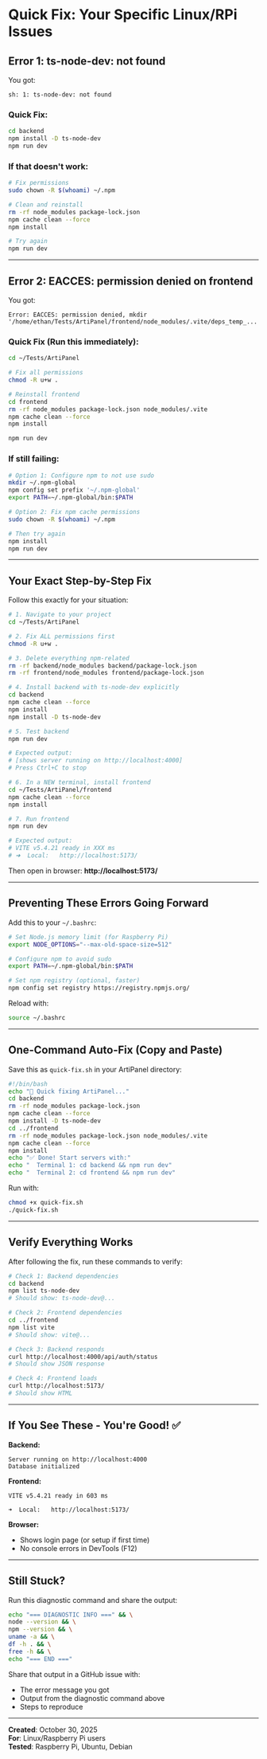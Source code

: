 # Quick Fix: Your Specific Linux/RPi Issues

## Error 1: ts-node-dev: not found

You got:
```
sh: 1: ts-node-dev: not found
```

### Quick Fix:

```bash
cd backend
npm install -D ts-node-dev
npm run dev
```

### If that doesn't work:

```bash
# Fix permissions
sudo chown -R $(whoami) ~/.npm

# Clean and reinstall
rm -rf node_modules package-lock.json
npm cache clean --force
npm install

# Try again
npm run dev
```

---

## Error 2: EACCES: permission denied on frontend

You got:
```
Error: EACCES: permission denied, mkdir '/home/ethan/Tests/ArtiPanel/frontend/node_modules/.vite/deps_temp_...'
```

### Quick Fix (Run this immediately):

```bash
cd ~/Tests/ArtiPanel

# Fix all permissions
chmod -R u+w .

# Reinstall frontend
cd frontend
rm -rf node_modules package-lock.json node_modules/.vite
npm cache clean --force
npm install

npm run dev
```

### If still failing:

```bash
# Option 1: Configure npm to not use sudo
mkdir ~/.npm-global
npm config set prefix '~/.npm-global'
export PATH=~/.npm-global/bin:$PATH

# Option 2: Fix npm cache permissions
sudo chown -R $(whoami) ~/.npm

# Then try again
npm install
npm run dev
```

---

## Your Exact Step-by-Step Fix

Follow this exactly for your situation:

```bash
# 1. Navigate to your project
cd ~/Tests/ArtiPanel

# 2. Fix ALL permissions first
chmod -R u+w .

# 3. Delete everything npm-related
rm -rf backend/node_modules backend/package-lock.json
rm -rf frontend/node_modules frontend/package-lock.json

# 4. Install backend with ts-node-dev explicitly
cd backend
npm cache clean --force
npm install
npm install -D ts-node-dev

# 5. Test backend
npm run dev

# Expected output:
# [shows server running on http://localhost:4000]
# Press Ctrl+C to stop

# 6. In a NEW terminal, install frontend
cd ~/Tests/ArtiPanel/frontend
npm cache clean --force
npm install

# 7. Run frontend
npm run dev

# Expected output:
# VITE v5.4.21 ready in XXX ms
# ➜  Local:   http://localhost:5173/
```

Then open in browser: **http://localhost:5173/**

---

## Preventing These Errors Going Forward

Add this to your `~/.bashrc`:

```bash
# Set Node.js memory limit (for Raspberry Pi)
export NODE_OPTIONS="--max-old-space-size=512"

# Configure npm to avoid sudo
export PATH=~/.npm-global/bin:$PATH

# Set npm registry (optional, faster)
npm config set registry https://registry.npmjs.org/
```

Reload with:
```bash
source ~/.bashrc
```

---

## One-Command Auto-Fix (Copy and Paste)

Save this as `quick-fix.sh` in your ArtiPanel directory:

```bash
#!/bin/bash
echo "🔧 Quick fixing ArtiPanel..."
cd backend
rm -rf node_modules package-lock.json
npm cache clean --force
npm install -D ts-node-dev
cd ../frontend
rm -rf node_modules package-lock.json node_modules/.vite
npm cache clean --force
npm install
echo "✅ Done! Start servers with:"
echo "  Terminal 1: cd backend && npm run dev"
echo "  Terminal 2: cd frontend && npm run dev"
```

Run with:
```bash
chmod +x quick-fix.sh
./quick-fix.sh
```

---

## Verify Everything Works

After following the fix, run these commands to verify:

```bash
# Check 1: Backend dependencies
cd backend
npm list ts-node-dev
# Should show: ts-node-dev@...

# Check 2: Frontend dependencies  
cd ../frontend
npm list vite
# Should show: vite@...

# Check 3: Backend responds
curl http://localhost:4000/api/auth/status
# Should show JSON response

# Check 4: Frontend loads
curl http://localhost:5173/
# Should show HTML
```

---

## If You See These - You're Good! ✅

**Backend:**
```
Server running on http://localhost:4000
Database initialized
```

**Frontend:**
```
VITE v5.4.21 ready in 603 ms

➜  Local:   http://localhost:5173/
```

**Browser:**
- Shows login page (or setup if first time)
- No console errors in DevTools (F12)

---

## Still Stuck?

Run this diagnostic command and share the output:

```bash
echo "=== DIAGNOSTIC INFO ===" && \
node --version && \
npm --version && \
uname -a && \
df -h . && \
free -h && \
echo "=== END ===" 
```

Share that output in a GitHub issue with:
- The error message you got
- Output from the diagnostic command above
- Steps to reproduce

---

**Created**: October 30, 2025  
**For**: Linux/Raspberry Pi users  
**Tested**: Raspberry Pi, Ubuntu, Debian
